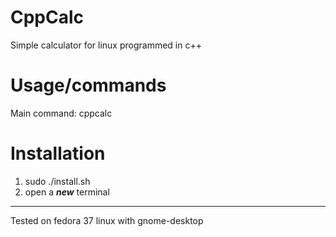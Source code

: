 # CppCalc
Simple calculator for linux programmed in c++

# Usage/commands
Main command: cppcalc

# Installation
1. sudo ./install.sh
2. open a ***new*** terminal

_______________________________

Tested on fedora 37 linux with gnome-desktop
